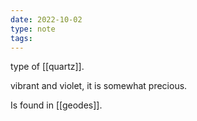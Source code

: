 ```yaml
---
date: 2022-10-02
type: note
tags: 
---
```


type of [[quartz]].

vibrant and violet, it is somewhat precious.

Is found in [[geodes]].
